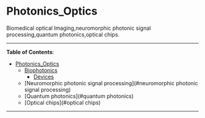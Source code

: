 # Photonics_Optics
Biomedical optical Imaging,neuromorphic photonic signal processing,quantum photonics,optical chips.

*****************

**Table of Contents**:

- [Photonics_Optics](#Photonics_Optics)
  - [Biophotonics](#Biophotonics)
    - [Devices](#Devices)
  - [Neuromorphic photonic signal processing](#neuromorphic photonic signal processing)
  - [Quantum photonics](#quantum photonics)
  - [Optical chips](#optical chips)

*****************
